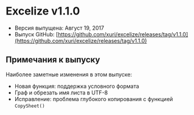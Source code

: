 # Excelize v1.1.0

* Версия выпущена: Август 19, 2017
* Выпуск GitHub: [https://github.com/xuri/excelize/releases/tag/v1.1.0](https://github.com/xuri/excelize/releases/tag/v1.1.0)

## Примечания к выпуску

Наиболее заметные изменения в этом выпуске:

* Новая функция: поддержка условного формата
* Граф и обрезать имя листа в UTF-8
* Исправление: проблема глубокого копирования с функцией `CopySheet()`
